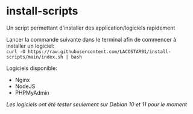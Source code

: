 # install-scripts
Un script permettant d'installer des application/logiciels rapidement

Lancer la commande suivante dans le terminal afin de commencer à installer un logiciel:<br>
`curl -O https://raw.githubusercontent.com/LACOSTAR91/install-scripts/main/index.sh | bash`

Logiciels disponible:
- Nginx
- NodeJS
- PHPMyAdmin

*Les logiciels ont été tester seulement sur Debian 10 et 11 pour le moment*
